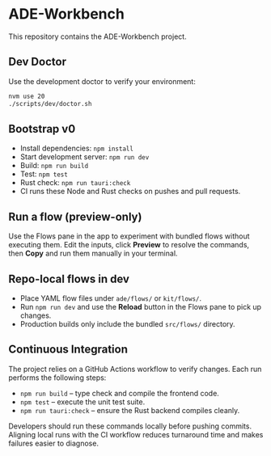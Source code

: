 # ADE-Workbench

This repository contains the ADE-Workbench project.

## Dev Doctor

Use the development doctor to verify your environment:

```bash
nvm use 20
./scripts/dev/doctor.sh
```

## Bootstrap v0

- Install dependencies: `npm install`
- Start development server: `npm run dev`
- Build: `npm run build`
- Test: `npm test`
- Rust check: `npm run tauri:check`
- CI runs these Node and Rust checks on pushes and pull requests.

## Run a flow (preview-only)

Use the Flows pane in the app to experiment with bundled flows without executing them. Edit the inputs, click **Preview** to resolve the commands, then **Copy** and run them manually in your terminal.

## Repo-local flows in dev

- Place YAML flow files under `ade/flows/` or `kit/flows/`.
- Run `npm run dev` and use the **Reload** button in the Flows pane to pick up changes.
- Production builds only include the bundled `src/flows/` directory.

## Continuous Integration

The project relies on a GitHub Actions workflow to verify changes. Each run performs the following steps:
- `npm run build` – type check and compile the frontend code.
- `npm test` – execute the unit test suite.
- `npm run tauri:check` – ensure the Rust backend compiles cleanly.

Developers should run these commands locally before pushing commits. Aligning local runs with the CI workflow reduces turnaround time and makes failures easier to diagnose.
